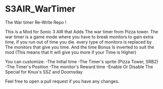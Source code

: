 # S3AIR_WarTimer
The War timer Re-Write Repo !

This is a Mod for Sonic 3 AIR that Adds The war timer from Pizza tower.
The war timer is a game mode where you have to break monitors to gain extra time, if you run out of time you die.
every type of monitors is replaced by The monitors that give you time.
And the time Bonus Is inverted to suit the  mod (This means that It will give you more if your Time is Higher)

You can customize:
-The Initial time
-The Timer's sprite (Pizza Tower, SRB2)
-The Timer's Position
-The monitor's Reward time
-Enable Or Disable The Special for Knux's SSZ and Doomsday


Feel free to open a pull request if you have any changes.
